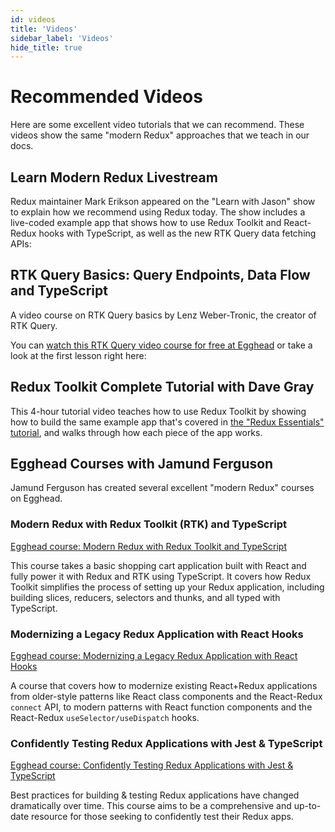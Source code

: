 ```yaml
---
id: videos
title: 'Videos'
sidebar_label: 'Videos'
hide_title: true
---
```


<!-- import LiteYouTubeEmbed from 'react-lite-youtube-embed';
import 'react-lite-youtube-embed/dist/LiteYouTubeEmbed.css' -->

# Recommended Videos

Here are some excellent video tutorials that we can recommend. These videos show the same "modern Redux" approaches that we teach in our docs.

## Learn Modern Redux Livestream

Redux maintainer Mark Erikson appeared on the "Learn with Jason" show to explain how we recommend using Redux today. The show includes a live-coded example app that shows how to use Redux Toolkit and React-Redux hooks with TypeScript, as well as the new RTK Query data fetching APIs:

<!-- <LiteYouTubeEmbed
    id="9zySeP5vH9c"
    title="Learn Modern Redux - Redux Toolkit, React-Redux Hooks, and RTK Query"
/> -->

## RTK Query Basics: Query Endpoints, Data Flow and TypeScript

A video course on RTK Query basics by Lenz Weber-Tronic, the creator of RTK Query.

You can [watch this RTK Query video course for free at Egghead](https://egghead.io/courses/rtk-query-basics-query-endpoints-data-flow-and-typescript-57ea3c43?af=7pnhj6) or take a look at the first lesson right here:

<!-- <div style={{position:"relative",paddingTop:"56.25%"}}>
  <iframe 
    src="https://app.egghead.io/lessons/redux-course-introduction-and-application-walk-through-for-rtk-query-basics/embed?af=7pnhj6" 
    title="RTK Query Video course at Egghead: Course Introduction and Application Walk through for RTK Query Basics"
    frameborder="0" 
    allowfullscreen
    style={{position:"absolute",top:0,left:0,width:"100%",height:"100%"}}
  ></iframe>
</div> -->

## Redux Toolkit Complete Tutorial with Dave Gray

This 4-hour tutorial video teaches how to use Redux Toolkit by showing how to build the same example app that's covered in [the "Redux Essentials" tutorial](./essentials/part-1-overview-concepts.md), and walks through how each piece of the app works.

<!-- <LiteYouTubeEmbed
    id="NqzdVN2tyvQ"
    title="Dave Gray - Redux Toolkit Complete Tutorial"
/> -->

## Egghead Courses with Jamund Ferguson

Jamund Ferguson has created several excellent "modern Redux" courses on Egghead.

### Modern Redux with Redux Toolkit (RTK) and TypeScript

[Egghead course: Modern Redux with Redux Toolkit and TypeScript](https://app.egghead.io/lessons/react-intro-to-modern-redux-with-rtk-and-typescript?pl=modern-redux-with-redux-toolkit-rtk-and-typescript-64f243c8&af=7pnhj6)

This course takes a basic shopping cart application built with React and fully power it with Redux and RTK using TypeScript. It covers how Redux Toolkit simplifies the process of setting up your Redux application, including building slices, reducers, selectors and thunks, and all typed with TypeScript.

### Modernizing a Legacy Redux Application with React Hooks

[Egghead course: Modernizing a Legacy Redux Application with React Hooks](https://app.egghead.io/lessons/react-setup-the-currency-conversion-calculator?pl=modernizing-a-legacy-redux-application-with-react-hooks-c528&af=7pnhj6)

A course that covers how to modernize existing React+Redux applications from older-style patterns like React class components and the React-Redux `connect` API, to modern patterns with React function components and the React-Redux `useSelector/useDispatch` hooks.

### Confidently Testing Redux Applications with Jest & TypeScript

[Egghead course: Confidently Testing Redux Applications with Jest & TypeScript](https://app.egghead.io/lessons/jest-intro-to-confidently-testing-redux-applications-with-jest-typescript?pl=confidently-testing-redux-applications-with-jest-typescript-16e17d9b&af=7pnhj6)

Best practices for building & testing Redux applications have changed dramatically over time. This course aims to be a comprehensive and up-to-date resource for those seeking to confidently test their Redux apps.
